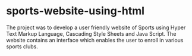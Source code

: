 # sports-website-using-html
The project was to develop a user friendly website of Sports using Hyper Text Markup Language, Cascading Style Sheets and Java Script. The website contains an interface which enables the user to enroll in various sports clubs.
